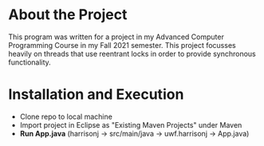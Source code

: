 # About the Project
This program was written for a project in my Advanced Computer Programming Course in my Fall 2021 semester. This project focusses heavily on threads that use reentrant locks in order to provide synchronous functionality.

# Installation and Execution
* Clone repo to local machine
* Import project in Eclipse as "Existing Maven Projects" under Maven
* **Run App.java** (harrisonj -> src/main/java -> uwf.harrisonj -> App.java)
